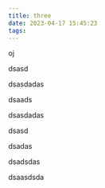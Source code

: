 ```yaml
---
title: three
date: 2023-04-17 15:45:23
tags:
---
```

oj


dsasd


dsasdadas


dsaads



dsasdadas


dsasd

dsadas


dsadsdas

dsaasdsda
